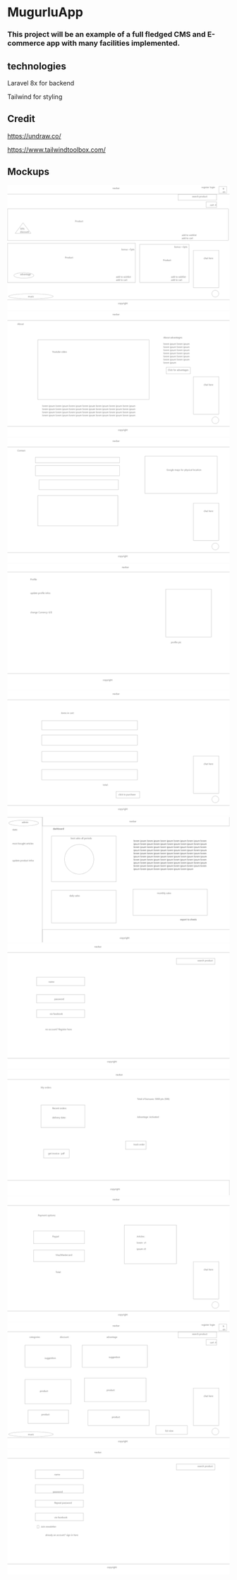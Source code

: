 # MugurluApp

### This project will be an example of a full fledged CMS and E-commerce app with many facilities implemented.

## technologies

Laravel 8x for backend

Tailwind for styling

## Credit

https://undraw.co/

https://www.tailwindtoolbox.com/


## Mockups

![Landing Page](./MugurluApp/Mockups/Landing.png)
![About Page](./MugurluApp/Mockups/About.png)
![Contact Page](./MugurluApp/Mockups/Contact.png)
![Client Profile Page](./MugurluApp/Mockups/profile.png)
![Cart Page](./MugurluApp/Mockups/Cart.png)
![Admin Panel](./MugurluApp/Mockups/dashboard.png)
![Login Page](./MugurluApp/Mockups/login.png)
![Orders Page](./MugurluApp/Mockups/orders.png)
![Payment Page](./MugurluApp/Mockups/Payment.png)
![Products Page](./MugurluApp/Mockups/products.png)
![Register Page](./MugurluApp/Mockups/register.png)